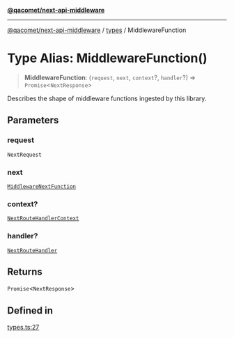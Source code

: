 [**@qacomet/next-api-middleware**](../../README.md)

***

[@qacomet/next-api-middleware](../../modules.md) / [types](../README.md) / MiddlewareFunction

# Type Alias: MiddlewareFunction()

> **MiddlewareFunction**: (`request`, `next`, `context`?, `handler`?) => `Promise`\<`NextResponse`\>

Describes the shape of middleware functions ingested by this library.

## Parameters

### request

`NextRequest`

### next

[`MiddlewareNextFunction`](MiddlewareNextFunction.md)

### context?

[`NextRouteHandlerContext`](NextRouteHandlerContext.md)

### handler?

[`NextRouteHandler`](NextRouteHandler.md)

## Returns

`Promise`\<`NextResponse`\>

## Defined in

[types.ts:27](https://github.com/QAComet/next-api-middleware/blob/da24335f9b3ecf3283f97097a7779844efa72961/src/types.ts#L27)
